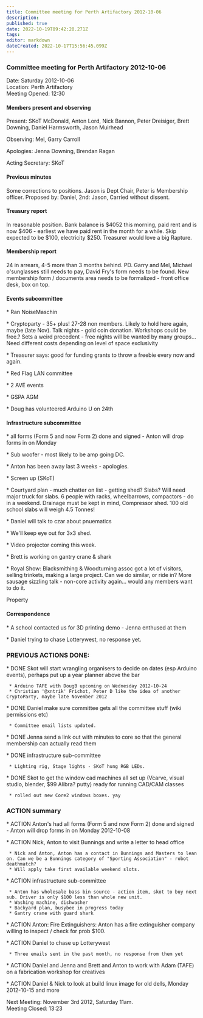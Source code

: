 ```yaml
---
title: Committee meeting for Perth Artifactory 2012-10-06
description: 
published: true
date: 2022-10-19T09:42:20.271Z
tags: 
editor: markdown
dateCreated: 2022-10-17T15:56:45.099Z
---
```


### Committee meeting for Perth Artifactory 2012-10-06

Date: Saturday 2012-10-06  
Location: Perth Artifactory  
Meeting Opened: 12:30

#### Members present and observing

Present: SKoT McDonald, Anton Lord, Nick Bannon, Peter Dreisiger, Brett Downing, Daniel Harmsworth, Jason Muirhead

Observing: Mel, Garry Carroll

Apologies: Jenna Downing, Brendan Ragan

Acting Secretary: SKoT

#### Previous minutes

Some corrections to positions. Jason is Dept Chair, Peter is Membership officer. Proposed by: Daniel, 2nd: Jason, Carried without dissent.

#### Treasury report

In reasonable position. Bank balance is \$4052 this morning, paid rent and is now \$406 - earliest we have paid rent in the month for a while. Skip expected to be \$100, electricity \$250. Treasurer would love a big Rapture.

#### Membership report

24 in arrears, 4-5 more than 3 months behind. PD. Garry and Mel, Michael o'sunglasses still needs to pay, David Fry's form needs to be found. New membership form / documents area needs to be formalized - front office desk, box on top.

#### Events subcommittee

\* Ran NoiseMaschin

\* Cryptoparty - 35+ plus! 27-28 non members. Likely to hold here again, maybe (late Nov). Talk nights - gold coin donation. Workshops could be free.? Sets a weird precedent - free nights will be wanted by many groups... Need different costs depending on level of space exclusivity

\* Treasurer says: good for funding grants to throw a freebie every now and again.

\* Red Flag LAN committee

\* 2 AVE events

\* GSPA AGM

\* Doug has volunteered Arduino U on 24th

#### Infrastructure subcommittee

\* all forms (Form 5 and now Form 2) done and signed - Anton will drop forms in on Monday

\* Sub woofer - most likely to be amp going DC.

\* Anton has been away last 3 weeks - apologies.

\* Screen up (SKoT)

\* Courtyard plan - much chatter on list - getting shed? Slabs? Will need major truck for slabs. 6 people with racks, wheelbarrows, compactors - do in a weekend. Drainage must be kept in mind, Compressor shed. 100 old school slabs will weigh 4.5 Tonnes!

\* Daniel will talk to czar about pnuematics

\* We'll keep eye out for 3x3 shed.

\* Video projector coming this week.

\* Brett is working on gantry crane & shark

\* Royal Show: Blacksmithing & Woodturning assoc got a lot of visitors, selling trinkets, making a large project. Can we do similar, or ride in? More sausage sizzling talk - non-core activity again... would any members want to do it.

Property

#### Correspondence

\* A school contacted us for 3D printing demo - Jenna enthused at them

\* Daniel trying to chase Lotterywest, no response yet.

### PREVIOUS ACTIONS DONE:

\* DONE Skot will start wrangling organisers to decide on dates (esp Arduino events), perhaps put up a year planner above the bar

     * Arduino TAFE with DougB upcoming on Wednesday 2012-10-24
     * Christian '@xntrik' Frichot, Peter D like the idea of another CryptoParty, maybe late November 2012

\* DONE Daniel make sure committee gets all the committee stuff (wiki permissions etc)

     * Committee email lists updated.

\* DONE Jenna send a link out with minutes to core so that the general membership can actually read them

\* DONE infrastructure sub-committee

     * Lighting rig, Stage lights - SKoT hung RGB LEDs. 

\* DONE Skot to get the window cad machines all set up (Vcarve, visual studio, blender, \$99 Alibra? putty) ready for running CAD/CAM classes

     * rolled out new Core2 windows boxes. yay

### ACTION summary

\* ACTION Anton's had all forms (Form 5 and now Form 2) done and signed - Anton will drop forms in on Monday 2012-10-08

\* ACTION Nick, Anton to visit Bunnings and write a letter to head office

     * Nick and Anton, Anton has a contact in Bunnings and Masters to lean on. Can we be a Bunnings category of "Sporting Association" - robot deathmatch?
     * Will apply take first available weekend slots.

\* ACTION infrastructure sub-committee

     * Anton has wholesale bass bin source - action item, skot to buy next sub. Driver is only $100 less than whole new unit. 
     * Washing machine, dishwasher
     * Backyard plan, busybee in progress today
     * Gantry crane with guard shark

\* ACTION Anton: Fire Extinguishers: Anton has a fire extinguisher company willing to inspect / check for prob \$100.

\* ACTION Daniel to chase up Lotterywest

     * Three emails sent in the past month, no response from them yet

\* ACTION Daniel and Jenna and Brett and Anton to work with Adam (TAFE) on a fabrication workshop for creatives

\* ACTION Daniel & Nick to look at build linux image for old dells, Monday 2012-10-15 and more

Next Meeting: November 3rd 2012, Saturday 11am.  
Meeting Closed: 13:23
